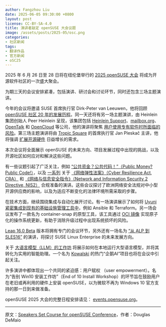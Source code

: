 ```yaml
---
author: Fangzhou Liu
date: 2025-06-05 09:30:00 +0800
layout: post
license: CC-BY-SA-4.0
title: 演讲者敲定 openSUSE 大会议题
image: /assets/posts/2025-05/osc.png
categories:
- 社区新闻
tags:
- 翻译作品
- 官方新闻
- oSC25
---
```

2025 年 6 月 26 日至 28 日将在纽伦堡举行的 [2025 openSUSE 大会](https://events.opensuse.org/) 将成为开源软件社区的一次盛大聚会。

为期三天的会议安排紧凑，包括演讲、研讨会和讨论环节，同时还包含三场主题演讲。

今年的会议将邀请 SUSE 首席执行官 Dirk-Peter van Leeuwen，他将回顾 [openSUSE 社区 20 年的发展历程](https://events.opensuse.org/conferences/oSC25/program/proposals/5038)。同一天还将有另一场主题演讲，由 Heinlein 集团创始人 Peer Heinlein 呈现，该集团包括 [Heinlein Support](https://www.heinlein-support.de/)、[mailbox.org](https://mailbox.org/en/)、[OpenTalk](https://opentalk.eu/en) 和 [OpenCloud](https://opencloud.eu/) 等公司，他的演讲将聚焦 [用户使用专有软件时所面临的风险](https://events.opensuse.org/conferences/oSC25/program/proposals/4984)。第三场主题演讲将由 [Tropic Square](https://github.com/tropicsquare) 的首席执行官 Jan Pleskač 主讲，他将强调 [扩展开源硬件](https://events.opensuse.org/conferences/oSC25/program/proposals/4998) 日益增长的需求。

本次会议将全面展示 openSUSE 的未来方向、项目发展过程中出现的挑战，以及开源社区如何应对和解决这些问题。

有一些议题引起了广泛关注，例如 [“公共资金？公共代码！”（Public Money? Public Code!）](https://events.opensuse.org/conferences/oSC25/program/proposals/4949)，以及 [一系列](https://events.opensuse.org/conferences/oSC25/program/proposals/5029) 关于 [《网络弹性法案》（Cyber Resilience Act, CRA）](https://en.wikipedia.org/wiki/Cyber_Resilience_Act) 和 [《网络与信息安全指令》（Network and Information Security 2 Directive, NIS2）](https://en.wikipedia.org/wiki/Cyber-security_regulation) 合规准备的演讲。这些会议探讨了欧洲网络安全法规对中小型开源供应商的影响，以及为适应不断变化的法律环境所需采取的步骤。

在技术方面，继续围绕集成与自动化展开讨论。有一场演讲展示了如何将 [Uyuni 紧密集成到现有的基础设施管理工具中](https://events.opensuse.org/conferences/oSC25/program/proposals/4971)，例如 Ansible 和 Terraform。另一场会议发布了一款名为 container-snap 的原型工具，该工具通过 [OCI 镜像](https://events.opensuse.org/conferences/oSC25/program/proposals/5009) 实现原子化的操作系统更新，有助于消除升级过程中出现系统损坏的风险。

[Leap 16.0 Beta](https://news.opensuse.org/2025/04/30/leap-16-enters-beta/) 版本将拥有专门的会议环节，另外还有一场名为 [“从 ALP 到 SLES16”](https://events.opensuse.org/conferences/oSC25/program/proposals/4991) 的演讲，将探讨 SUSE Linux Enterprise 的未来发展方向。

关于 [大语言模型（LLM）的工作坊](https://events.opensuse.org/conferences/oSC25/program/proposals/4967) 将展示如何在本地运行大型语言模型，并将其转化为实用的智能助理。一个名为 [Kowalski](https://events.opensuse.org/conferences/oSC25/program/proposals/5033) 的热门“企鹅AI”项目也将在会议中引起关注。

许多演讲中都体现出一个共同的紧迫感：用户赋权 （user empowerment）。名为“告别 Win10 安装工作坊”（End of 10 Install Workshop）的环节旨在鼓励用户在老旧或再利用的硬件上安装 openSUSE，以为微软不再为 Windows 10 官方支持的那一日到来做准备。

openSUSE 2025 大会的完整日程安排请见： [events.opensuse.org](https://events.opensuse.org/conferences/oSC25/schedule)。

---
原文：[Speakers Set Course for openSUSE Conference](https://news.opensuse.org/2025/06/03/speakers-set-course-for-osc/)，作者：Douglas DeMaio